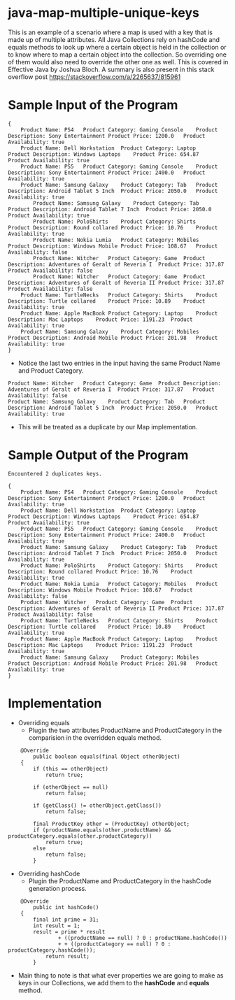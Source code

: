 # java-map-multiple-unique-keys
This is an example of a scenario where a map is used with a key that is made up of multiple attributes. All Java Collections rely on hashCode and equals methods to look up where a certain object is held in the collection or to know where to map a certain object into the collection. So overriding one of them would also need to override the other one as well. This is covered in Effective Java by Joshua Bloch. A summary is also present in this stack overflow post https://stackoverflow.com/a/2265637/815961

# Sample Input of the Program
```
{
	Product Name: PS4	Product Category: Gaming Console	Product Description: Sony Entertainment	Product Price: 1200.0	Product Availability: true
	Product Name: Dell Workstation	Product Category: Laptop	Product Description: Windows Laptops	Product Price: 654.87	Product Availability: true
	Product Name: PS5	Product Category: Gaming Console	Product Description: Sony Entertainment	Product Price: 2400.0	Product Availability: true
	Product Name: Samsung Galaxy	Product Category: Tab	Product Description: Android Tablet 5 Inch	Product Price: 2050.0	Product Availability: true
        Product Name: Samsung Galaxy	Product Category: Tab	Product Description: Android Tablet 7 Inch	Product Price: 2050.0	Product Availability: true
        Product Name: PoloShirts	Product Category: Shirts	Product Description: Round collared	Product Price: 10.76	Product Availability: true
        Product Name: Nokia Lumia	Product Category: Mobiles	Product Description: Windows Mobile	Product Price: 108.67	Product Availability: false
        Product Name: Witcher	Product Category: Game	Product Description: Adventures of Geralt of Reveria I	Product Price: 317.87	Product Availability: false
        Product Name: Witcher	Product Category: Game	Product Description: Adventures of Geralt of Reveria II	Product Price: 317.87	Product Availability: false
	Product Name: TurtleNecks	Product Category: Shirts	Product Description: Turtle collared	Product Price: 10.89	Product Availability: true
	Product Name: Apple MacBook	Product Category: Laptop	Product Description: Mac Laptops	Product Price: 1191.23	Product Availability: true
	Product Name: Samsung Galaxy	Product Category: Mobiles	Product Description: Android Mobile	Product Price: 201.98	Product Availability: true
}
```
- Notice the last two entries in the input having the same Product Name and Product Category.
```
Product Name: Witcher	Product Category: Game	Product Description: Adventures of Geralt of Reveria I	Product Price: 317.87	Product Availability: false
Product Name: Samsung Galaxy	Product Category: Tab	Product Description: Android Tablet 5 Inch	Product Price: 2050.0	Product Availability: true
```
- This will be treated as a duplicate by our Map implementation.

# Sample Output of the Program
```
Encountered 2 duplicates keys.

{
	Product Name: PS4	Product Category: Gaming Console	Product Description: Sony Entertainment	Product Price: 1200.0	Product Availability: true
	Product Name: Dell Workstation	Product Category: Laptop	Product Description: Windows Laptops	Product Price: 654.87	Product Availability: true
	Product Name: PS5	Product Category: Gaming Console	Product Description: Sony Entertainment	Product Price: 2400.0	Product Availability: true
	Product Name: Samsung Galaxy	Product Category: Tab	Product Description: Android Tablet 7 Inch	Product Price: 2050.0	Product Availability: true
	Product Name: PoloShirts	Product Category: Shirts	Product Description: Round collared	Product Price: 10.76	Product Availability: true
	Product Name: Nokia Lumia	Product Category: Mobiles	Product Description: Windows Mobile	Product Price: 108.67	Product Availability: false
	Product Name: Witcher	Product Category: Game	Product Description: Adventures of Geralt of Reveria II	Product Price: 317.87	Product Availability: false
	Product Name: TurtleNecks	Product Category: Shirts	Product Description: Turtle collared	Product Price: 10.89	Product Availability: true
	Product Name: Apple MacBook	Product Category: Laptop	Product Description: Mac Laptops	Product Price: 1191.23	Product Availability: true
	Product Name: Samsung Galaxy	Product Category: Mobiles	Product Description: Android Mobile	Product Price: 201.98	Product Availability: true
}
```

# Implementation
- Overriding equals
  - Plugin the two attributes ProductName and ProductCategory in the comparision in the overridden equals method.  
```
	@Override
        public boolean equals(final Object otherObject) 
	{
        if (this == otherObject)
            return true;

        if (otherObject == null)
            return false;
        
        if (getClass() != otherObject.getClass())
            return false;
        
        final ProductKey other = (ProductKey) otherObject;
        if (productName.equals(other.productName) && productCategory.equals(other.productCategory)) 
            return true;
        else
        	return false;
        }
```
- Overriding hashCode
  - Plugin the ProductName and ProductCategory in the hashCode generation process.
```
	@Override
        public int hashCode() 
	{
        final int prime = 31;
        int result = 1;
        result = prime * result
                + ((productName == null) ? 0 : productName.hashCode())
                + + ((productCategory == null) ? 0 : productCategory.hashCode());
            return result;
        }
```

- Main thing to note is that what ever properties we are going to make as keys in our Collections, we add them to the **hashCode** and **equals** method.
